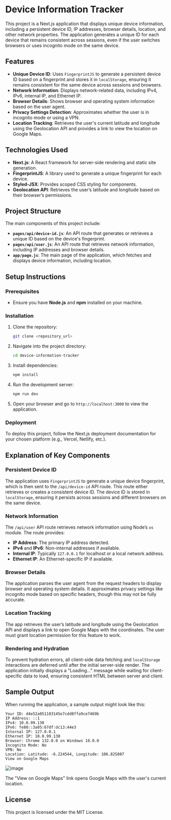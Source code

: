 # Device Information Tracker

This project is a Next.js application that displays unique device information, including a persistent device ID, IP addresses, browser details, location, and other network properties. The application generates a unique ID for each device that remains consistent across sessions, even if the user switches browsers or uses incognito mode on the same device.

## Features

- **Unique Device ID**: Uses `FingerprintJS` to generate a persistent device ID based on a fingerprint and stores it in `localStorage`, ensuring it remains consistent for the same device across sessions and browsers.
- **Network Information**: Displays network-related data, including IPv4, IPv6, internal IP, and Ethernet IP.
- **Browser Details**: Shows browser and operating system information based on the user agent.
- **Privacy Settings Detection**: Approximates whether the user is in incognito mode or using a VPN.
- **Location Tracking**: Retrieves the user's current latitude and longitude using the Geolocation API and provides a link to view the location on Google Maps.

## Technologies Used

- **Next.js**: A React framework for server-side rendering and static site generation.
- **FingerprintJS**: A library used to generate a unique fingerprint for each device.
- **Styled-JSX**: Provides scoped CSS styling for components.
- **Geolocation API**: Retrieves the user’s latitude and longitude based on their browser’s permissions.

## Project Structure

The main components of this project include:

- **`pages/api/device-id.js`**: An API route that generates or retrieves a unique ID based on the device's fingerprint.
- **`pages/api/user.js`**: An API route that retrieves network information, including IP addresses and browser details.
- **`app/page.js`**: The main page of the application, which fetches and displays device information, including location.

## Setup Instructions

### Prerequisites

- Ensure you have **Node.js** and **npm** installed on your machine.

### Installation

1. Clone the repository:

   ```bash
   git clone <repository_url>
   ```

2. Navigate into the project directory:

   ```bash
   cd device-information-tracker
   ```

3. Install dependencies:

   ```bash
   npm install
   ```

4. Run the development server:

   ```bash
   npm run dev
   ```

5. Open your browser and go to `http://localhost:3000` to view the application.

### Deployment

To deploy this project, follow the Next.js deployment documentation for your chosen platform (e.g., Vercel, Netlify, etc.).

## Explanation of Key Components

### Persistent Device ID

The application uses `FingerprintJS` to generate a unique device fingerprint, which is then sent to the `/api/device-id` API route. This route either retrieves or creates a consistent device ID. The device ID is stored in `localStorage`, ensuring it persists across sessions and different browsers on the same device.

### Network Information

The `/api/user` API route retrieves network information using Node’s `os` module. The route provides:

- **IP Address**: The primary IP address detected.
- **IPv4** and **IPv6**: Non-internal addresses if available.
- **Internal IP**: Typically `127.0.0.1` for localhost or a local network address.
- **Ethernet IP**: An Ethernet-specific IP if available.

### Browser Details

The application parses the user agent from the request headers to display browser and operating system details. It approximates privacy settings like incognito mode based on specific headers, though this may not be fully accurate.

### Location Tracking

The app retrieves the user’s latitude and longitude using the Geolocation API and displays a link to open Google Maps with the coordinates. The user must grant location permission for this feature to work.

### Rendering and Hydration

To prevent hydration errors, all client-side data fetching and `localStorage` interactions are deferred until after the initial server-side render. The application initially displays a "Loading..." message while waiting for client-specific data to load, ensuring consistent HTML between server and client.

## Sample Output

When running the application, a sample output might look like this:

```plaintext
Your ID: d4e52a051103145e7cdd8ffa9ce7469b
IP Address: ::1
IPv4: 10.0.99.130
IPv6: fe80::3a05:67df:dc13:44e3
Internal IP: 127.0.0.1
Ethernet IP: 10.0.99.130
Browser: Chrome 132.0.0 on Windows 10.0.0
Incognito Mode: No
VPN: No
Location: Latitude: -6.224544, Longitude: 106.825807
View on Google Maps
```
![image](https://github.com/user-attachments/assets/478f22c9-e73c-4f9b-8e9c-e40ee9647e22)


The "View on Google Maps" link opens Google Maps with the user's current location.

## License

This project is licensed under the MIT License.
